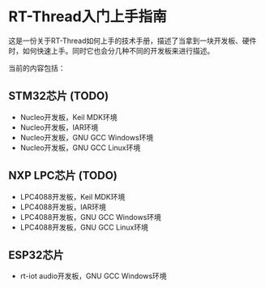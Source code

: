 # RT-Thread入门上手指南

这是一份关于RT-Thread如何上手的技术手册，描述了当拿到一块开发板、硬件时，如何快速上手。同时它也会分几种不同的开发板来进行描述。

当前的内容包括：

## STM32芯片 (TODO)

* Nucleo开发板，Keil MDK环境
* Nucleo开发板，IAR环境
* Nucleo开发板，GNU GCC Windows环境
* Nucleo开发板，GNU GCC Linux环境

## NXP LPC芯片 (TODO)

* LPC4088开发板，Keil MDK环境
* LPC4088开发板，IAR环境
* LPC4088开发板，GNU GCC Windows环境
* LPC4088开发板，GNU GCC Linux环境

## ESP32芯片

* rt-iot audio开发板，GNU GCC Windows环境
